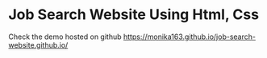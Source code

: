 # Job Search Website Using Html, Css
Check the demo hosted on github 
https://monika163.github.io/job-search-website.github.io/

